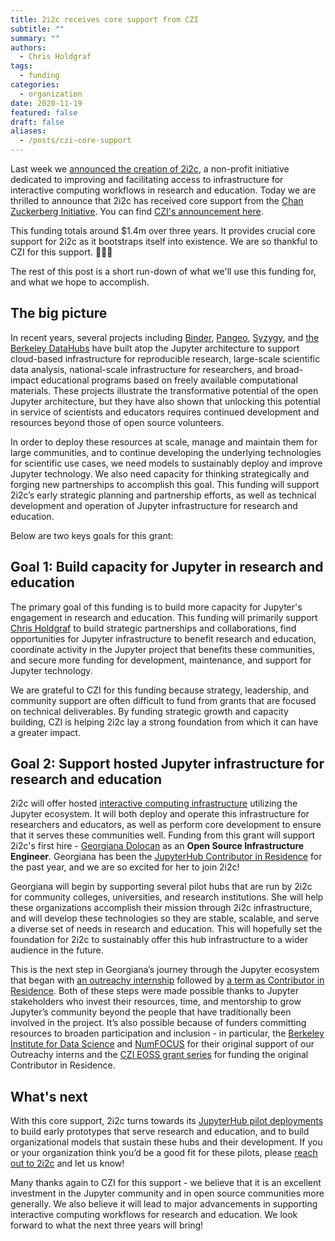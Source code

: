 ```yaml
---
title: 2i2c receives core support from CZI
subtitle: ""
summary: ""
authors:
  - Chris Holdgraf
tags:
  - funding
categories:
  - organization
date: 2020-11-19
featured: false
draft: false
aliases:
  - /posts/czi-core-support
---
```


Last week we [announced the creation of 2i2c](/posts/2021/hello-world/), a non-profit initiative dedicated to improving and facilitating access to infrastructure for interactive computing workflows in research and education. Today we are thrilled to announce that 2i2c has received core support from the [Chan Zuckerberg Initiative](../../../collaborators/czi/). You can find [CZI's announcement here](https://cziscience.medium.com/scaling-open-infrastructure-and-reproducibility-in-biomedicine-69546a399747).

This funding totals around $1.4m over three years. It provides crucial core support for 2i2c as it bootstraps itself into existence. We are so thankful to CZI for this support. 🎉🙏✨

The rest of this post is a short run-down of what we'll use this funding for, and what we hope to accomplish.

## The big picture

In recent years, several projects including [Binder](https://mybinder.org), [Pangeo](https://pangeo.io), [Syzygy](https://syzygy.ca), and [the Berkeley DataHubs](https://data.berkeley.edu/academics/resources/berkeley-data-stack) have built atop the Jupyter architecture to support cloud-based infrastructure for reproducible research, large-scale scientific data analysis, national-scale infrastructure for researchers, and broad-impact educational programs based on freely available computational materials. These projects illustrate the transformative potential of the open Jupyter architecture, but they have also shown that unlocking this potential in service of scientists and educators requires continued development and resources beyond those of open source volunteers.

In order to deploy these resources at scale, manage and maintain them for large communities, and to continue developing the underlying technologies for scientific use cases, we need models to sustainably deploy and improve Jupyter technology. We also need capacity for thinking strategically and forging new partnerships to accomplish this goal. This funding will support 2i2c’s early strategic planning and partnership efforts, as well as technical development and operation of Jupyter infrastructure for research and education.

Below are two keys goals for this grant:

## Goal 1: Build capacity for Jupyter in research and education

The primary goal of this funding is to build more capacity for Jupyter's engagement in research and education. This funding will primarily support [Chris Holdgraf](/author/chris-holdgraf) to build strategic partnerships and collaborations, find opportunities for Jupyter infrastructure to benefit research and education, coordinate activity in the Jupyter project that benefits these communities, and secure more funding for development, maintenance, and support for Jupyter technology.

We are grateful to CZI for this funding because strategy, leadership, and community support are often difficult to fund from grants that are focused on technical deliverables. By funding strategic growth and capacity building, CZI is helping 2i2c lay a strong foundation from which it can have a greater impact.

## Goal 2: Support hosted Jupyter infrastructure for research and education

2i2c will offer hosted [interactive computing infrastructure](/infrastructure) utilizing the Jupyter ecosystem. It will both deploy and operate this infrastructure for researchers and educators, as well as perform core development to ensure that it serves these communities well. Funding from this grant will support 2i2c's first hire - [Georgiana Dolocan](/author/georgiana-dolocan) as an **Open Source Infrastructure Engineer**. Georgiana has been the [JupyterHub Contributor in Residence](https://blog.jupyter.org/the-jupyterhub-and-binder-contributor-in-residence-56708d1e3069) for the past year, and we are so excited for her to join 2i2c!

Georgiana will begin by supporting several pilot hubs that are run by 2i2c for community colleges, universities, and research institutions. She will help these organizations accomplish their mission through 2i2c infrastructure, and will develop these technologies so they are stable, scalable, and serve a diverse set of needs in research and education. This will hopefully set the foundation for 2i2c to sustainably offer this hub infrastructure to a wider audience in the future.

This is the next step in Georgiana’s journey through the Jupyter ecosystem that began with [an outreachy internship](https://blog.jupyter.org/outreachy-jupyter-supporting-diversity-in-open-communities-dfa78db4b0bd) followed by [a term as Contributor in Residence](https://blog.jupyter.org/cir-report-i-1ca418c230cd). Both of these steps were made possible thanks to Jupyter stakeholders who invest their resources, time, and mentorship to grow Jupyter’s community beyond the people that have traditionally been involved in the project. It’s also possible because of funders committing resources to broaden participation and inclusion - in particular, the [Berkeley Institute for Data Science](https://bids.berkeley.edu/) and [NumFOCUS](https://numfocus.org) for their original support of our Outreachy interns and the [CZI EOSS grant series](https://chanzuckerberg.com/eoss/) for funding the original Contributor in Residence.

## What's next

With this core support, 2i2c turns towards its [JupyterHub pilot deployments](/infrastructure/#kinds-of-hubs) to build early prototypes that serve research and education, and to build organizational models that sustain these hubs and their development. If you or your organization think you’d be a good fit for these pilots, please [reach out to 2i2c](mailto:hello@2i2c.org) and let us know!

Many thanks again to CZI for this support - we believe that it is an excellent investment in the Jupyter community and in open source communities more generally. We also believe it will lead to major advancements in supporting interactive computing workflows for research and education. We look forward to what the next three years will bring!

